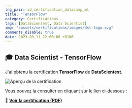 ```yaml
---
lng_pair: id_certification_datacamp_ml
title: "TensorFlow"
category: Certifications
tags: [DataScientest, Data Scientist]
img: "/assets/certifications/images/dst-logo.svg"
comments_disable: true
date: 2023-03-11 22:00:00 +0100
---
```


## 🎓 Data Scientist - TensorFlow

J'ai obtenu la certification **TensorFlow** de **DataScientest**.

![Aperçu de la certification](/assets/certifications/images/TensorFlow.jpg)  

Vous pouvez la consulter en cliquant sur le lien ci-dessous :

📜 **[Voir la certification (PDF)](/assets/certifications/datascientist/16-TensorFlow.pdf)** 
